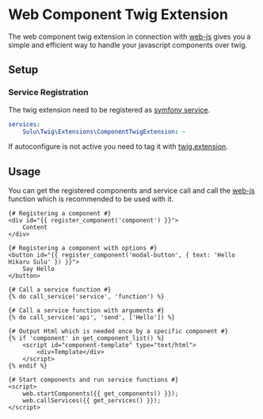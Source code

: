 # Web Component Twig Extension

The web component twig extension in connection with [web-js](https://github.com/sulu/web-js) 
gives you a simple and efficient way to handle your javascript components over twig.

## Setup

### Service Registration

The twig extension need to be registered as [symfony service](http://symfony.com/doc/current/service_container.html).

```yml
services:
    Sulu\Twig\Extensions\ComponentTwigExtension: ~
```

If autoconfigure is not active you need to tag it with [twig.extension](https://symfony.com/doc/current/service_container.html#the-autoconfigure-option).

## Usage

You can get the registered components and service call and call the
[web-js](https://github.com/sulu/web-js) function which is recommended to be used with it.

```twig
{# Registering a component #}
<div id="{{ register_component('component') }}">
    Content
</div>

{# Registering a component with options #}
<button id="{{ register_component('modal-button', { text: 'Hello Hikaru Sulu' }) }}">
    Say Hello
</button>

{# Call a service function #}
{% do call_service('service', 'function') %}

{# Call a service function with arguments #}
{% do call_service('api', 'send', ['Hello']) %}

{# Output Html which is needed once by a specific component #}
{% if 'component' in get_component_list() %}
    <script id="component-template" type="text/html">
        <div>Template</div>
    </script>
{% endif %}

{# Start components and run service functions #}
<script>
    web.startComponents({{ get_components() }});
    web.callServices({{ get_services() }});
</script>
```
